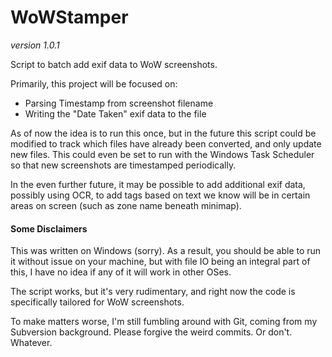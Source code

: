 # WoWStamper
_version 1.0.1_

Script to batch add exif data to WoW screenshots.

Primarily, this project will be focused on:

* Parsing Timestamp from screenshot filename
* Writing the "Date Taken" exif data to the file

As of now the idea is to run this once, but in the future this script could be modified to track which files have already been converted, and only update new files. This could even be set to run with the Windows Task Scheduler so that new screenshots are timestamped periodically.

In the even further future, it may be possible to add additional exif data, possibly using OCR, to add tags based on text we know will be in certain areas on screen (such as zone name beneath minimap).


#### Some Disclaimers

This was written on Windows (sorry). As a result, you should be able to run it without issue on your machine, but with file IO being an integral part of this, I have no idea if any of it will work in other OSes.

The script works, but it's very rudimentary, and right now the code is specifically tailored for WoW screenshots.

To make matters worse, I'm still fumbling around with Git, coming from my Subversion background. Please forgive the weird commits. Or don't. Whatever.